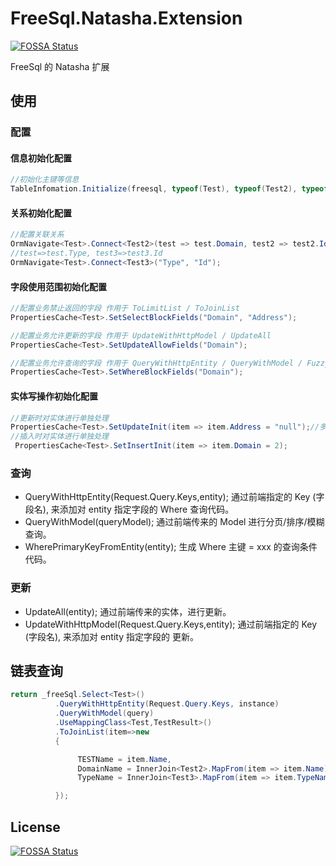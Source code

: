 # FreeSql.Natasha.Extension
[![FOSSA Status](https://app.fossa.com/api/projects/git%2Bgithub.com%2Fnight-moon-studio%2FFreeSql.Natasha.Extension.svg?type=shield)](https://app.fossa.com/projects/git%2Bgithub.com%2Fnight-moon-studio%2FFreeSql.Natasha.Extension?ref=badge_shield)

FreeSql 的 Natasha 扩展

## 使用

### 配置

#### 信息初始化配置
```C#
//初始化主键等信息
TableInfomation.Initialize(freesql, typeof(Test), typeof(Test2), typeof(Test3)，.....);
```

#### 关系初始化配置
```C#
//配置关联关系
OrmNavigate<Test>.Connect<Test2>(test => test.Domain, test2 => test2.Id);
//test=>test.Type, test3=>test3.Id
OrmNavigate<Test>.Connect<Test3>("Type", "Id"); 
```

#### 字段使用范围初始化配置
```C#
//配置业务禁止返回的字段 作用于 ToLimitList / ToJoinList
PropertiesCache<Test>.SetSelectBlockFields("Domain", "Address");

//配置业务允许更新的字段 作用于 UpdateWithHttpModel / UpdateAll 
PropertiesCache<Test>.SetUpdateAllowFields("Domain");

//配置业务允许查询的字段 作用于 QueryWithHttpEntity / QueryWithModel / FuzzyQuery
PropertiesCache<Test>.SetWhereBlockFields("Domain");
```

#### 实体写操作初始化配置
```C#
//更新时对实体进行单独处理
PropertiesCache<Test>.SetUpdateInit(item => item.Address = "null");//多次添加可以累加
//插入时对实体进行单独处理
 PropertiesCache<Test>.SetInsertInit(item => item.Domain = 2);
```

### 查询

 - QueryWithHttpEntity(Request.Query.Keys,entity); 通过前端指定的 Key (字段名), 来添加对 entity 指定字段的 Where 查询代码。
 - QueryWithModel(queryModel); 通过前端传来的 Model 进行分页/排序/模糊查询。
 - WherePrimaryKeyFromEntity(entity); 生成 Where 主键 = xxx 的查询条件代码。
 
### 更新

 - UpdateAll(entity); 通过前端传来的实体，进行更新。
 - UpdateWithHttpModel(Request.Query.Keys,entity); 通过前端指定的 Key (字段名), 来添加对 entity 指定字段的 更新。

## 链表查询

```C#
return _freeSql.Select<Test>()
          .QueryWithHttpEntity(Request.Query.Keys, instance)
          .QueryWithModel(query)
          .UseMappingClass<Test,TestResult>()
          .ToJoinList(item=>new
          {

               TESTName = item.Name,
               DomainName = InnerJoin<Test2>.MapFrom(item => item.Name),
               TypeName = InnerJoin<Test3>.MapFrom(item => item.TypeName),

          });
```
## License
[![FOSSA Status](https://app.fossa.com/api/projects/git%2Bgithub.com%2Fnight-moon-studio%2FFreeSql.Natasha.Extension.svg?type=large)](https://app.fossa.com/projects/git%2Bgithub.com%2Fnight-moon-studio%2FFreeSql.Natasha.Extension?ref=badge_large)
